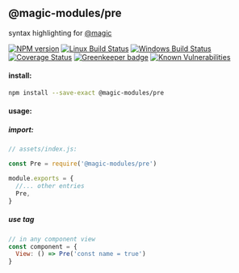 ## @magic-modules/pre

syntax highlighting for [@magic](https://magic.github.io/core)


[![NPM version][npm-image]][npm-url]
[![Linux Build Status][travis-image]][travis-url]
[![Windows Build Status][appveyor-image]][appveyor-url]
[![Coverage Status][coveralls-image]][coveralls-url]
[![Greenkeeper badge][greenkeeper-image]][greenkeeper-url]
[![Known Vulnerabilities][snyk-image]][snyk-url]

[npm-image]: https://img.shields.io/npm/v/@magic-modules/pre.svg
[npm-url]: https://www.npmjs.com/package/@magic-modules/pre
[travis-image]: https://api.travis-ci.org/magic-modules/pre.svg?branch=master
[travis-url]: https://travis-ci.org/magic-modules/pre
[appveyor-image]: https://img.shields.io/appveyor/ci/magicmodules/pre/master.svg
[appveyor-url]: https://ci.appveyor.com/project/magicmodules/pre/branch/master
[coveralls-image]: https://coveralls.io/repos/github/magic-modules/pre/badge.svg
[coveralls-url]: https://coveralls.io/github/magic-modules/pre
[greenkeeper-image]: https://badges.greenkeeper.io/magic-modules/pre.svg
[greenkeeper-url]: https://badges.greenkeeper.io/magic-modules/pre.svg
[snyk-image]: https://snyk.io/test/github/magic-modules/pre/badge.svg
[snyk-url]: https://snyk.io/test/github/magic-modules/pre

#### install:
```bash
npm install --save-exact @magic-modules/pre
```

#### usage:

##### import:
```javascript
// assets/index.js:

const Pre = require('@magic-modules/pre')

module.exports = {
  //... other entries
  Pre,
}
```

##### use tag
```javascript
// in any component view
const component = {
  View: () => Pre('const name = true')
}
```
